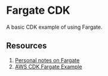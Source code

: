 # Fargate CDK

A basic CDK example of using Fargate.

## Resources

1. [Personal notes on Fargate](https://docs.dennisokeeffe.com/manual-aws-aws-fargate-with-ecs)
2. [AWS CDK Fargate Example](https://docs.aws.amazon.com/cdk/latest/guide/ecs_example.html)
